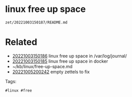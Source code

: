 # linux free up space

` zet/20221003150187/README.md `

# Related

- [20221003150186](/zet/20221003150186/README.md) linux free up space in /var/log/journal/
- [20221003150185](/zet/20221003150185/README.md) linux free up space in docker
- ~/kb/linux/free-up-space.md
- [20221005200242](/zet/20221005200242/README.md) empty zettels to fix

Tags:

    #linux #free 
